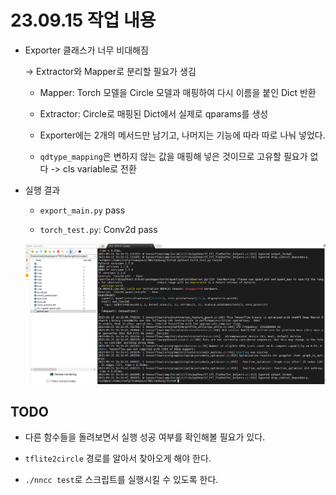 # 23.09.15 작업 내용

- Exporter 클래스가 너무 비대해짐

    -> Extractor와 Mapper로 분리할 필요가 생김

    - Mapper: Torch 모델을 Circle 모델과 매핑하여 다시 이름을 붙인 Dict 반환
    - Extractor: Circle로 매핑된 Dict에서 실제로 qparams를 생성

    - Exporter에는 2개의 메서드만 남기고, 나머지는 기능에 따라 따로 나눠 넣었다.

    - `qdtype_mapping`은 변하지 않는 값을 매핑해 넣은 것이므로 고유할 필요가 없다 -> cls variable로 전환

    

- 실행 결과

    - `export_main.py` pass

    - `torch_test.py`: Conv2d pass

    ![conv2d](./torch_test.png)

## TODO

- 다른 함수들을 돌려보면서 실행 성공 여부를 확인해볼 필요가 있다.

- `tflite2circle` 경로를 알아서 찾아오게 해야 한다.

- `./nncc test`로 스크립트를 실행시킬 수 있도록 한다.
